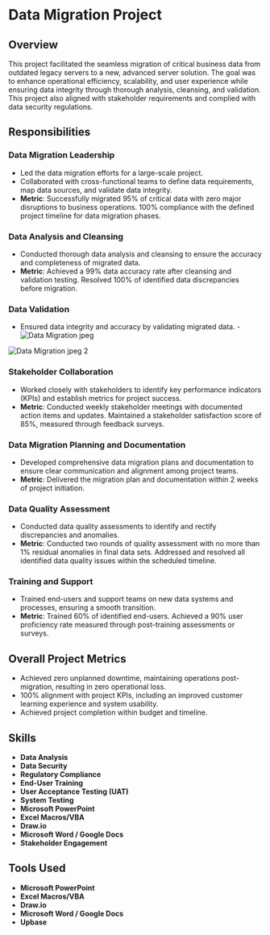 # Data Migration Project

## Overview

This project facilitated the seamless migration of critical business data from outdated legacy servers to a new, advanced server solution. The goal was to enhance operational efficiency, scalability, and user experience while ensuring data integrity through thorough analysis, cleansing, and validation. This project also aligned with stakeholder requirements and complied with data security regulations.

## Responsibilities

### **Data Migration Leadership**
- Led the data migration efforts for a large-scale project.
- Collaborated with cross-functional teams to define data requirements, map data sources, and validate data integrity.
- **Metric**: Successfully migrated 95% of critical data with zero major disruptions to business operations. 100% compliance with the defined project timeline for data migration phases.

### **Data Analysis and Cleansing**
- Conducted thorough data analysis and cleansing to ensure the accuracy and completeness of migrated data.
- **Metric**: Achieved a 99% data accuracy rate after cleansing and validation testing. Resolved 100% of identified data discrepancies before migration.

### **Data Validation**
- Ensured data integrity and accuracy by validating migrated data.
-![Data Migration jpeg](https://github.com/user-attachments/assets/8a66a5fe-fd35-4dc5-abbb-8402bd24f836)


![Data Migration jpeg 2](https://github.com/user-attachments/assets/6aaa1dcd-4291-48e6-a077-fff7f71d229f)



### **Stakeholder Collaboration**
- Worked closely with stakeholders to identify key performance indicators (KPIs) and establish metrics for project success.
- **Metric**: Conducted weekly stakeholder meetings with documented action items and updates. Maintained a stakeholder satisfaction score of 85%, measured through feedback surveys.

### **Data Migration Planning and Documentation**
- Developed comprehensive data migration plans and documentation to ensure clear communication and alignment among project teams.
- **Metric**: Delivered the migration plan and documentation within 2 weeks of project initiation.

### **Data Quality Assessment**
- Conducted data quality assessments to identify and rectify discrepancies and anomalies.
- **Metric**: Conducted two rounds of quality assessment with no more than 1% residual anomalies in final data sets. Addressed and resolved all identified data quality issues within the scheduled timeline.

### **Training and Support**
- Trained end-users and support teams on new data systems and processes, ensuring a smooth transition.
- **Metric**: Trained 60% of identified end-users. Achieved a 90% user proficiency rate measured through post-training assessments or surveys.

## Overall Project Metrics
- Achieved zero unplanned downtime, maintaining operations post-migration, resulting in zero operational loss.
- 100% alignment with project KPIs, including an improved customer learning experience and system usability.
- Achieved project completion within budget and timeline.

## Skills
- **Data Analysis**  
- **Data Security**  
- **Regulatory Compliance**  
- **End-User Training**  
- **User Acceptance Testing (UAT)**  
- **System Testing**  
- **Microsoft PowerPoint**  
- **Excel Macros/VBA**  
- **Draw.io**  
- **Microsoft Word / Google Docs**  
- **Stakeholder Engagement**  

## Tools Used
- **Microsoft PowerPoint**
- **Excel Macros/VBA**
- **Draw.io**
- **Microsoft Word / Google Docs**
- **Upbase**
